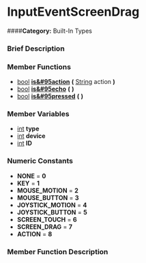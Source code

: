 #  InputEventScreenDrag  
####**Category:** Built-In Types

###  Brief Description  


###  Member Functions 
  * [bool](class_bool)  **[is&#95action](#is_action)**  **(** [String](class_string) action  **)**
  * [bool](class_bool)  **[is&#95echo](#is_echo)**  **(** **)**
  * [bool](class_bool)  **[is&#95pressed](#is_pressed)**  **(** **)**

###  Member Variables  
  * [int](class_int) **type**
  * [int](class_int) **device**
  * [int](class_int) **ID**

###  Numeric Constants  
  * **NONE** = **0**
  * **KEY** = **1**
  * **MOUSE_MOTION** = **2**
  * **MOUSE_BUTTON** = **3**
  * **JOYSTICK_MOTION** = **4**
  * **JOYSTICK_BUTTON** = **5**
  * **SCREEN_TOUCH** = **6**
  * **SCREEN_DRAG** = **7**
  * **ACTION** = **8**

###  Member Function Description  
